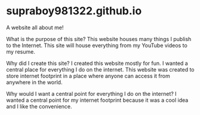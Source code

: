# supraboy981322.github.io
A website all about me!


What is the purpose of this site?
This website houses many things I publish to the Internet. This site will house everything from my YouTube videos to my resume.

Why did I create this site?
I created this website mostly for fun. I wanted a central place for everything I do on the internet. This website was created to store internet footprint in a place where anyone can access it from anywhere in the world.

Why would I want a central point for everything I do on the internet?
I wanted a central point for my internet footprint because it was a cool idea and I like the convenience.
